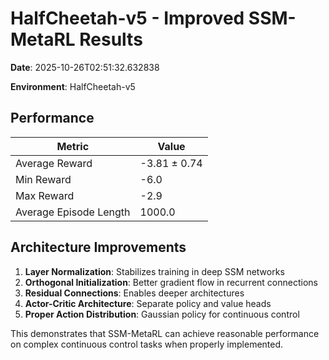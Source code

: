 # HalfCheetah-v5 - Improved SSM-MetaRL Results

**Date**: 2025-10-26T02:51:32.632838

**Environment**: HalfCheetah-v5

## Performance

| Metric | Value |
|--------|-------|
| Average Reward | -3.81 ± 0.74 |
| Min Reward | -6.0 |
| Max Reward | -2.9 |
| Average Episode Length | 1000.0 |

## Architecture Improvements

1. **Layer Normalization**: Stabilizes training in deep SSM networks
2. **Orthogonal Initialization**: Better gradient flow in recurrent connections
3. **Residual Connections**: Enables deeper architectures
4. **Actor-Critic Architecture**: Separate policy and value heads
5. **Proper Action Distribution**: Gaussian policy for continuous control

This demonstrates that SSM-MetaRL can achieve reasonable performance on complex continuous control tasks when properly implemented.
